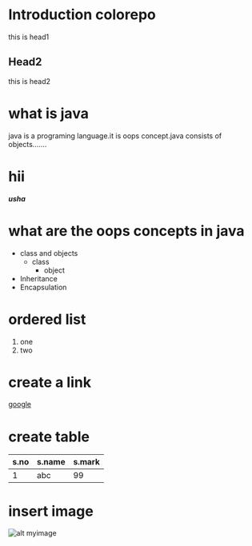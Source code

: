 # Introduction colorepo
this is head1
## Head2
this is head2
# what is java
java is a programing language.it is oops concept.java consists of objects.......
# hii
***usha***
# what are the oops concepts in java
* class and objects
  * class
    * object
* Inheritance
* Encapsulation
# ordered list
1. one
2. two
# create a link
[google](https://www.google.com)
# create table
s.no|s.name|s.mark
----|------|-----
1|abc|99
# insert image

![alt myimage](download(1).jpg)
